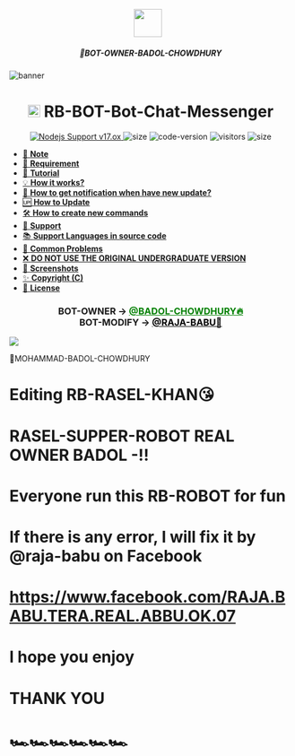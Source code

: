 <p align="center"><a href="https://www.facebook.com/editor.saim" target="_blank" rel="noopener noreferrer">
  <img src="https://i.imgur.com/oapEhQg.gif" width="50" style="margin-right: 10px;"></a>
</p>
<h5 align="center">
🔹BOT-OWNER-BADOL-CHOWDHURY
</h5>
<img src="https://i.imgur.com/1hivRQi.jpeg" alt="banner">
<h1 align="center"><img src="./dashboard/images/logo-non-bg.png" width="22px"> RB-BOT-Bot-Chat-Messenger</h1>

<p align="center">
	<a href="https://nodejs.org/dist/v11.30.0">
		<img src="https://img.shields.io/badge/Nodejs%20Support-17.ox-brightgreen.svg?style=flat-square" alt="Nodejs Support v17.ox">
	</a>
  <img alt="size" src="https://img.shields.io/github/repo-size/ayankhan/AYAN-BOT.svg?style=flat-square&label=size">
  <img alt="code-version" src="https://img.shields.io/badge/dynamic/json?color=brightgreen&label=code%20version&prefix=v&query=%24.version&url=https://github.com/ntkhang03/Goat-Bot-V2/raw/main/package.json&style=flat-square">
  <img alt="visitors" src="https://visitor-badge.laobi.icu/badge?style=flat-square&page_id=ntkhang3.Goat-Bot-V2">
  <img alt="size" src="https://img.shields.io/badge/license-ATF-green?style=flat-square&color=brightgreen">
</p>

- [📝 **Note**](#-note)
- [🚧 **Requirement**](#-requirement)
- [📝 **Tutorial**](#-tutorial)
- [💡 **How it works?**](#-how-it-works)
- [🔔 **How to get notification when have new update?**](#-how-to-get-notification-when-have-new-update)
- [🆙 **How to Update**](#-how-to-update)
- [🛠️ **How to create new commands**](#️-how-to-create-new-commands)
- [💭 **Support**](#-support)
- [📚 **Support Languages in source code**](#-support-languages-in-source-code)
- [📌 **Common Problems**](#-common-problems)
- [❌ **DO NOT USE THE ORIGINAL UNDERGRADUATE VERSION**](#-do-not-use-the-original-undergraduate-version)
- [📸 **Screenshots**](#-screenshots)
- [✨ **Copyright (C)**](#-copyright-c)
- [📜 **License**](#-license)

<div align="center">
			<h3>BOT-OWNER ->
			<a href="https://www.facebook.com/editor.saim" style="color: green;">@BADOL-CHOWDHURY🔥</a>
				<br>
	BOT-MODIFY ->
	<a href="https://www.facebook.com/RAJA.BABU.TERA.REAL.ABBU.OK.07?mibextid=rS40aB7S9Ucbxw6v" style="color: black;">@RAJA-BABU🚀</a></h3></div>

<img align="center" src="https://i.imgur.com/f6iiSqA.jpeg"/>


🔹MOHAMMAD-BADOL-CHOWDHURY


# Editing RB-RASEL-KHAN😘

# RASEL-SUPPER-ROBOT REAL OWNER BADOL -!!

# Everyone run this RB-ROBOT for fun

# If there is any error, I will fix it by @raja-babu on Facebook

# https://www.facebook.com/RAJA.BABU.TERA.REAL.ABBU.OK.07

# I hope you enjoy

# THANK YOU

# 🏎️🏎️🏎️🏎️🏎️🏎️
